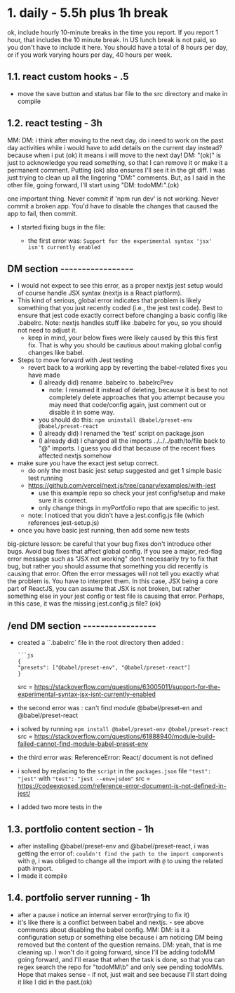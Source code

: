 # 1. daily - 5.5h plus 1h break

ok, include hourly 10-minute breaks in the time you report. If you report 1 hour, that includes the 10 minute break. In US lunch break is not paid, so you don't have to include it here. You should have a total of 8 hours per day, or if you work varying hours per day, 40 hours per week.

## 1.1. react custom hooks - .5

- move the save button and status bar file to the src directory and make in compile

## 1.2. react testing - 3h

MM: DM: i think after moving to the next day, do i need to work on the past day activities while i would have to add details on the current day instead? because when i put (ok) it means i will move to the next day! DM: "(ok)" is just to acknowledge you read something, so that I can remove it or make it a permanent comment. Putting (ok) also ensures I'll see it in the git diff. I was just trying to clean up all the lingering "DM:" comments. But, as I said in the other file, going forward, I'll start using "DM: todoMM:".(ok)

one important thing. Never commit if 'npm run dev' is not working. Never commit a broken app. You'd have to disable the changes that caused the app to fail, then commit.

- I started fixing bugs in the file:

  - the first error was: `Support for the experimental syntax 'jsx' isn't currently enabled`

## DM section -----------------

- I would not expect to see this error, as a proper nextjs jest setup would of course handle JSX syntax (nextjs is a React platform).
- This kind of serious, global error indicates that problem is likely something that you just recently coded (i.e., the jest test code). Best to ensure that jest code exactly correct before changing a basic config like .babelrc. Note: nextjs handles stuff like .babelrc for you, so you should not need to adjust it.
  - keep in mind, your below fixes were likely caused by this this first fix. That is why you should be cautious about making global config changes like babel.
- Steps to move forward with Jest testing
  - revert back to a working app by reverting the babel-related fixes you have made
    - (I already did) rename .babelrc to .babelrcPrev
      - note: I renamed it instead of deleting, because it is best to not completely delete approaches that you attempt because you may need that code/config again, just comment out or disable it in some way.
    - you should do this: `npm uninstall @babel/preset-env @babel/preset-react`
    - (I already did) I renamed the 'test' script on package.json
    - (I already did) I changed all the imports ../../../path/to/file back to "@" imports. I guess you did that because of the recent fixes affected nextjs somehow
- make sure you have the exact jest setup correct.
  - do only the most basic jest setup suggested and get 1 simple basic test running
  - https://github.com/vercel/next.js/tree/canary/examples/with-jest
    - use this example repo so check your jest config/setup and make sure it is correct.
    - only change things in myPortfolio repo that are specific to jest.
  - note: I noticed that you didn't have a jest.config.js file (which references jest-setup.js)
- once you have basic jest running, then add some new tests

big-picture lesson: be careful that your bug fixes don't introduce other bugs. Avoid bug fixes that affect global config. If you see a major, red-flag error message such as "JSX not working" don't necessarily try to fix that bug, but rather you should assume that something you did recently is causing that error. Often the error messages will not tell you exactly what the problem is. You have to interpret them. In this case, JSX being a core part of ReactJS, you can assume that JSX is not broken, but rather something else in your jest config or test file is causing that error. Perhaps, in this case, it was the missing jest.config.js file? (ok)

## /end DM section -----------------

- created a ``.babelrc` file in the root directory then added :

      ```js
      {
      "presets": ["@babel/preset-env", "@babel/preset-react"]
      }

  src = https://stackoverflow.com/questions/63005011/support-for-the-experimental-syntax-jsx-isnt-currently-enabled

- the second error was : can't find module @babel/preset-en and @babel/preset-react
- i solved by running `npm install @babel/preset-env @babel/preset-react`
  src = https://stackoverflow.com/questions/61888940/module-build-failed-cannot-find-module-babel-preset-env

- the third error was: ReferenceError: React/ document is not defined
- i solved by replacing to the `script` in the `packages.json` file `"test": "jest"` with `"test": "jest --env=jsdom"`
  src = https://codeexposed.com/reference-error-document-is-not-defined-in-jest/

* I added two more tests in the

## 1.3. portfolio content section - 1h

- after installing @babel/preset-env and @babel/preset-react, i was getting the error of: `couldn't find the path to the import components` with `@`, i was obliged to change all the import with `@` to using the related path import.
- I made it compile

## 1.4. portfolio server running - 1h

- after a pause i notice an internal server error(trying to fix it)
- it's like there is a conflict between babel and nextjs. - see above comments about disabling the babel config. MM: DM: is it a configuration setup or something else because i am noticing DM being removed but the content of the question remains. DM: yeah, that is me cleaning up. I won't do it going forward, since I'll be adding todoMM going forward, and I'll erase that when the task is done, so that you can regex search the repo for "todoMM\b" and only see pending todoMMs. Hope that makes sense - if not, just wait and see because I'll start doing it like I did in the past.(ok)
